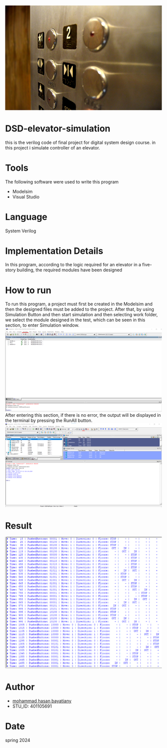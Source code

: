 ![LOGO](https://github.com/Mowhby/assets/blob/main/featured.jpeg)
# DSD-elevator-simulation
this is the verilog code of final project for digital system design course.
in this project i simulate controller of an elevator.

# Tools
The following software were used to write this program
- Modelsim
- Visual Studio

# Language 
System Verilog

# Implementation Details
In this program, according to the logic required for an elevator in a five-story building, the required modules have been designed

# How to run
To run this program, a project must first be created in the Modelsim and then the designed files must be added to the project.
After that, by using Simulation Button and then start simulation and then selecting work folder, we select the module designed in the test, which can be seen in this section, to enter Simulation window.
![LOGO](https://github.com/Mowhby/assets/blob/main/Screenshot%202024-06-29%20022206.png)
After entering this section, if there is no error, the output will be displayed in the terminal by pressing the RunAll button.
![LOGO](https://github.com/Mowhby/assets/blob/main/Screenshot%202024-06-29%20022348.png)

# Result
![LOGO](https://github.com/Mowhby/assets/blob/main/Screenshot%202024-06-28%20151257.png)
# Author
- [mohammad hasan bayatiany](https://github.com/Mowhby/)
- STU_ID: 401105691

# Date
spring 2024
